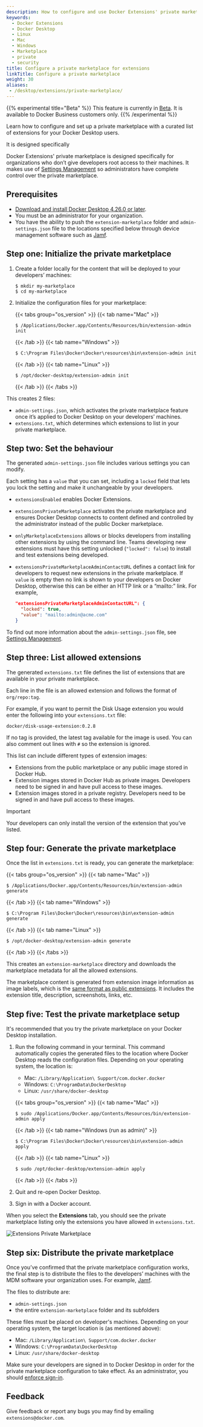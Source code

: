 ```yaml
---
description: How to configure and use Docker Extensions' private marketplace
keywords:
  - Docker Extensions
  - Docker Desktop
  - Linux
  - Mac
  - Windows
  - Marketplace
  - private
  - security
title: Configure a private marketplace for extensions
linkTitle: Configure a private marketplace
weight: 30
aliases: 
 - /desktop/extensions/private-marketplace/
---
```


{{% experimental title="Beta" %}}
This feature is currently in [Beta](/manuals/release-lifecycle.md#beta). It is available to Docker Business customers only.
{{% /experimental %}}

Learn how to configure and set up a private marketplace with a curated list of extensions for your Docker Desktop users.

It is designed specifically 

Docker Extensions' private marketplace is designed specifically for organizations who don’t give developers root access to their machines. It makes use of [Settings Management](/manuals/security/for-admins/hardened-desktop/settings-management/_index.md) so administrators have complete control over the private marketplace.

## Prerequisites

- [Download and install Docker Desktop 4.26.0 or later](https://docs.docker.com/desktop/release-notes/).
- You must be an administrator for your organization.
- You have the ability to push the `extension-marketplace` folder and `admin-settings.json` file to the locations specified below through device management software such as [Jamf](https://www.jamf.com/).

## Step one: Initialize the private marketplace

1. Create a folder locally for the content that will be deployed to your developers’ machines:

   ```console
   $ mkdir my-marketplace
   $ cd my-marketplace
   ```

2. Initialize the configuration files for your marketplace:

   {{< tabs group="os_version" >}}
   {{< tab name="Mac" >}}

   ```console
   $ /Applications/Docker.app/Contents/Resources/bin/extension-admin init
   ```

   {{< /tab >}}
   {{< tab name="Windows" >}}

   ```console
   $ C:\Program Files\Docker\Docker\resources\bin\extension-admin init
   ```

   {{< /tab >}}
   {{< tab name="Linux" >}}

   ```console
   $ /opt/docker-desktop/extension-admin init
   ```

   {{< /tab >}}
   {{< /tabs >}}

This creates 2 files:

- `admin-settings.json`, which activates the private marketplace feature once it’s applied to Docker Desktop on your developers’ machines.
- `extensions.txt`, which determines which extensions to list in your private marketplace.

## Step two: Set the behaviour

The generated `admin-settings.json` file includes various settings you can modify.

Each setting has a `value` that you can set, including a `locked` field that lets you lock the setting and make it unchangeable by your developers.

- `extensionsEnabled` enables Docker Extensions.
- `extensionsPrivateMarketplace` activates the private marketplace and ensures Docker Desktop connects to content defined and controlled by the administrator instead of the public Docker marketplace.
- `onlyMarketplaceExtensions` allows or blocks developers from installing other extensions by using the command line. Teams developing new extensions must have this setting unlocked (`"locked": false`) to install and test extensions being developed.
- `extensionsPrivateMarketplaceAdminContactURL` defines a contact link for developers to request new extensions in the private marketplace. If `value` is empty then no link is shown to your developers on Docker Desktop, otherwise this can be either an HTTP link or a “mailto:” link. For example,

  ```json
  "extensionsPrivateMarketplaceAdminContactURL": {
    "locked": true,
    "value": "mailto:admin@acme.com"
  }
  ```

To find out more information about the `admin-settings.json` file, see [Settings Management](/manuals/security/for-admins/hardened-desktop/settings-management/_index.md).

## Step three: List allowed extensions 

The generated `extensions.txt` file defines the list of extensions that are available in your private marketplace.

Each line in the file is an allowed extension and follows the format of `org/repo:tag`.

For example, if you want to permit the Disk Usage extension you would enter the following into your `extensions.txt` file:

```console
docker/disk-usage-extension:0.2.8
```

If no tag is provided, the latest tag available for the image is used. You can also comment out lines with `#` so the extension is ignored.

This list can include different types of extension images: 
 
- Extensions from the public marketplace or any public image stored in Docker Hub.
- Extension images stored in Docker Hub as private images. Developers need to be signed in and have pull access to these images.
- Extension images stored in a private registry. Developers need to be signed in and have pull access to these images.
 
> [!IMPORTANT]
> 
> Your developers can only install the version of the extension that you’ve listed.

## Step four: Generate the private marketplace

Once the list in `extensions.txt` is ready, you can generate the marketplace:

{{< tabs group="os_version" >}}
{{< tab name="Mac" >}}

```console
$ /Applications/Docker.app/Contents/Resources/bin/extension-admin generate
```

{{< /tab >}}
{{< tab name="Windows" >}}

```console
$ C:\Program Files\Docker\Docker\resources\bin\extension-admin generate
```

{{< /tab >}}
{{< tab name="Linux" >}}

```console
$ /opt/docker-desktop/extension-admin generate
```

{{< /tab >}}
{{< /tabs >}}

This creates an `extension-marketplace` directory and downloads the marketplace metadata for all the allowed extensions.

The marketplace content is generated from extension image information as image labels, which is the [same format as public extensions](extensions-sdk/extensions/labels.md). It includes the extension title, description, screenshots, links, etc. 

## Step five: Test the private marketplace setup

It's recommended that you try the private marketplace on your Docker Desktop installation.

1. Run the following command in your terminal. This command automatically copies the generated files to the location where Docker Desktop reads the configuration files. Depending on your operating system, the location is:

    - Mac: `/Library/Application\ Support/com.docker.docker`
    - Windows: `C:\ProgramData\DockerDesktop`
    - Linux: `/usr/share/docker-desktop`

   {{< tabs group="os_version" >}}
   {{< tab name="Mac" >}}

   ```console
   $ sudo /Applications/Docker.app/Contents/Resources/bin/extension-admin apply
   ```

   {{< /tab >}}
   {{< tab name="Windows (run as admin)" >}}

   ```console
   $ C:\Program Files\Docker\Docker\resources\bin\extension-admin apply
   ```

   {{< /tab >}}
   {{< tab name="Linux" >}}

   ```console
   $ sudo /opt/docker-desktop/extension-admin apply
   ```

   {{< /tab >}}
   {{< /tabs >}}

2. Quit and re-open Docker Desktop. 
3. Sign in with a Docker account.

When you select the **Extensions** tab, you should see the private marketplace listing only the extensions you have allowed in `extensions.txt`.

![Extensions Private Marketplace](/assets/images/extensions-private-marketplace.webp)

## Step six: Distribute the private marketplace

Once you’ve confirmed that the private marketplace configuration works, the final step is to distribute the files to the developers’ machines with the MDM software your organization uses. For example, [Jamf](https://www.jamf.com/).

The files to distribute are: 
* `admin-settings.json`
* the entire `extension-marketplace` folder and its subfolders

These files must be placed on developer's machines. Depending on your operating system, the target location is (as mentioned above):

- Mac: `/Library/Application\ Support/com.docker.docker`
- Windows: `C:\ProgramData\DockerDesktop`
- Linux: `/usr/share/docker-desktop`

Make sure your developers are signed in to Docker Desktop in order for the private marketplace configuration to take effect. As an administrator, you should [enforce sign-in](/manuals/security/for-admins/enforce-sign-in/_index.md).

## Feedback

Give feedback or report any bugs you may find by emailing `extensions@docker.com`.
